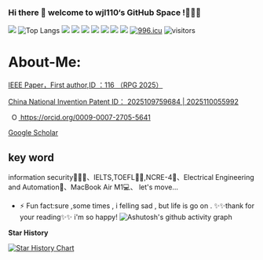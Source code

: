 ### Hi there 👋 welcome to wjl110‘s GitHub Space !🚀🚀🚀
![](https://github-readme-stats.vercel.app/api?username=wjl110&show_icons=true&count_private=true&hide=prs&theme=default_repocard)
![Top Langs](https://github-readme-stats.vercel.app/api/top-langs/?username=wjl110)
![](https://visitor-badge.glitch.me/badge?page_id=wjl110)
[![](https://img.shields.io/badge/OS-kali%20Linux-33aadd?style=flat-square&logo=arch-linux&logoColor=ffffff)](http://124.222.148.227/)
[![](https://img.shields.io/badge/macOS-Hackintosh-292e33?style=flat-square&logo=apple&logoColor=ffffff)](https://www.tonymacx86.com/)
[![](https://img.shields.io/badge/iPhone-11-pro?style=flat-square&logo=apple&logoColor=ffffff)](https://www.apple.com/)
[![](https://img.shields.io/badge/-Python-007396?style=flat-square&logo=python&logoColor=ffffff)](https://python.org/)
![](https://img.shields.io/badge/-Nintendo%20Switch-e60012?style=flat-square&logo=nintendo%20switch&logoColor=ffffff)
[![](https://img.shields.io/badge/Steam-171a21?style=flat-square&logo=steam&logoColor=ffffff)](https://steamcommunity.com/id/antzuhl)
[![996.icu](https://img.shields.io/badge/link-996.icu-red.svg)](https://996.icu)
![visitors](https://visitor-badge.glitch.me/badge?page.id=wjl110&left_color=green&right_color=red)
# About-Me:
[IEEE Paper，First author,ID ：116 （RPG 2025）](https://rpg2025.theiet.org.cn/)

[China National Invention Patent ID： 2025109759684 | 2025110055992](https://comment.cponline.cnipa.gov.cn/)

    
<a
    id="cy-effective-orcid-url"
    class="underline"
     href="https://orcid.org/0009-0007-2705-5641"
     target="orcid.widget"
     rel="me noopener noreferrer"
     style="vertical-align: top">
     <img
        src="https://orcid.org/sites/default/files/images/orcid_16x16.png"
        style="width: 1em; margin-inline-start: 0.5em"
        alt="ORCID iD icon"/>
      https://orcid.org/0009-0007-2705-5641
</a>


[Google Scholar](https://scholar.google.com/citations?hl=zh-CN&user=13BFT2UAAAAJ&view_op=list_works&sortby=pubdate)

key word
---
information security👨🏻‍💻、IELTS,TOEFL😶‍🌫️,NCRE-4🌟、Electrical Engineering and Automation📄、MacBook Air M1💻、
let's move...
- ⚡ Fun fact:sure ,some times , i felling sad , but life is go on .
 ✨✨thank for your reading✨✨ i'm so happy!
![Ashutosh's github activity graph](https://github-readme-activity-graph.vercel.app/graph?username=wjl110)

**Star History**

[![Star History Chart](https://api.star-history.com/svg?repos=wjl110/CVE-Master&type=date&legend=top-left)](https://www.star-history.com/#wjl110/CVE-Master&type=date&legend=top-left)

<!--
**wjl110/wjl110** is a ✨ _special_ ✨ repository because its `README.md` (this file) appears on your GitHub profile.

Here are some ideas to get you started:

- 🔭 I’m currently working on ...
- 🌱 I’m currently learning ...
- 👯 I’m looking to collaborate on ...
- 🤔 I’m looking for help with ...
- 💬 Ask me about ...
- 📫 How to reach me: ...
- 😄 Pronouns: ...
- ⚡ Fun fact: ...
- 🔭 I’m currently working on information security.
- 🌱 I’m currently learning CET-4,NCRE-2.
- 👯 I’m looking to collaborate on Disney.
- 🤔 I’m looking for help with quantum mechanics.
- 💬 Ask me about MacBook Air M1 .
- 📫 How to reach me: like this...https://wjl110.xyz/
- 😄 Pronouns: you know . just for fun.
-->
